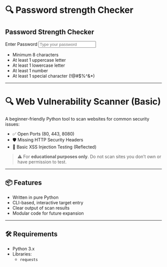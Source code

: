 # 🔍 Password strength Checker
<section class="password-checker" aria-labelledby="pw-checker-title">
  <h2 id="pw-checker-title">Password Strength Checker</h2>

  <label for="pw-input">Enter Password</label>
  <input
    type="password"
    id="pw-input"
    name="password"
    placeholder="Type your password"
    aria-describedby="pw-strength-msg"
    autocomplete="new-password"
    required
  />

  <div
    id="pw-strength-msg"
    role="status"
    aria-live="polite"
    class="strength-message"
  >
    <!-- Dynamic strength feedback appears here -->
  </div>

  <ul class="pw-rules" aria-label="Password requirements">
    <li id="rule-length" class="invalid">Minimum 8 characters</li>
    <li id="rule-uppercase" class="invalid">At least 1 uppercase letter</li>
    <li id="rule-lowercase" class="invalid">At least 1 lowercase letter</li>
    <li id="rule-number" class="invalid">At least 1 number</li>
    <li id="rule-special" class="invalid">At least 1 special character (!@#$%^&*)</li>
  </ul>
</section>

----------------------------------------------------------------------------------------------

# 🔍 Web Vulnerability Scanner (Basic)

A beginner-friendly Python tool to scan websites for common security issues:

- ✅ Open Ports (80, 443, 8080)
- 🛡️ Missing HTTP Security Headers
- 💉 Basic XSS Injection Testing (Reflected)

> ⚠️ For **educational purposes only**. Do not scan sites you don’t own or have permission to test.

---

## 📦 Features

- Written in pure Python
- CLI-based, interactive target entry
- Clear output of scan results
- Modular code for future expansion

---

## 🛠 Requirements

- Python 3.x
- Libraries:
  - `requests`
  


